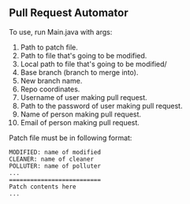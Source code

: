 ## Pull Request Automator

To use, run Main.java with args:

1. Path to patch file.
2. Path to file that's going to be modified.
3. Local path to file that's going to be modified/
4. Base branch (branch to merge into).
5. New branch name.
6. Repo coordinates.
7. Username of user making pull request.
8. Path to the password of user making pull request.
9. Name of person making pull request.
10. Email of person making pull request.

Patch file must be in following format:

```STATUS: status of patch
MODIFIED: name of modified
CLEANER: name of cleaner
POLLUTER: name of polluter
...
==========================
Patch contents here
...
```